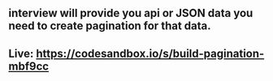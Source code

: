 ## interview will provide you api or JSON data you need to create pagination for that data.

## Live: https://codesandbox.io/s/build-pagination-mbf9cc
